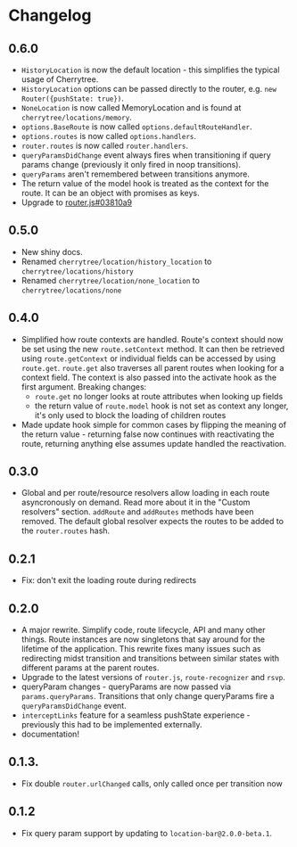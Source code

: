 # Changelog

## 0.6.0

* `HistoryLocation` is now the default location - this simplifies the typical usage of Cherrytree.
* `HistoryLocation` options can be passed directly to the router, e.g. `new Router({pushState: true})`.
* `NoneLocation` is now called MemoryLocation and is found at `cherrytree/locations/memory`.
* `options.BaseRoute` is now called `options.defaultRouteHandler`.
* `options.routes` is now called `options.handlers`.
* `router.routes` is now called `router.handlers`.
* `queryParamsDidChange` event always fires when transitioning if query params change (previously it only fired in noop transitions).
* `queryParams` aren't remembered between transitions anymore.
* The return value of the model hook is treated as the context for the route. It can be an object with promises as keys.
* Upgrade to [router.js#03810a9](https://github.com/tildeio/router.js/compare/03810a915789549c4798c8eeb7d23e64b9789c75...master)

## 0.5.0

* New shiny docs.
* Renamed `cherrytree/location/history_location` to `cherrytree/locations/history`
* Renamed `cherrytree/location/none_location` to `cherrytree/locations/none`

## 0.4.0

* Simplified how route contexts are handled. Route's context should now be set using the new `route.setContext` method. It can then be retrieved using `route.getContext` or individual fields can be accessed by using `route.get`. `route.get` also traverses all parent routes when looking for a context field. The context is also passed into the activate hook as the first argument. Breaking changes:
  * `route.get` no longer looks at route attributes when looking up fields
  * the return value of `route.model` hook is not set as context any longer, it's only used to block the loading of children routes
* Made update hook simple for common cases by flipping the meaning of the return value - returning false now continues with reactivating the route, returning anything else assumes update handled the reactivation.

## 0.3.0

* Global and per route/resource resolvers allow loading in each route asyncronously on demand. Read more about it in the "Custom resolvers" section. `addRoute` and `addRoutes` methods have been removed. The default global resolver expects the routes to be added to the `router.routes` hash.

## 0.2.1

* Fix: don't exit the loading route during redirects

## 0.2.0

* A major rewrite. Simplify code, route lifecycle, API and many other things. Route instances are now singletons that say around for the lifetime of the application. This rewrite fixes many issues such as redirecting midst transition and transitions between similar states with different params at the parent routes.
* Upgrade to the latest versions of `router.js`, `route-recognizer` and `rsvp`.
* queryParam changes - queryParams are now passed via `params.queryParams`. Transitions that only change queryParams fire a `queryParamsDidChange` event.
* `interceptLinks` feature for a seamless pushState experience - previously this had to be implemented externally.
* documentation!

## 0.1.3.

* Fix double `router.urlChanged` calls, only called once per transition now

## 0.1.2

* Fix query param support by updating to `location-bar@2.0.0-beta.1`.